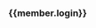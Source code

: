 <div class="break-out-full-width">
    <div class="w-3/4 m-auto flex flex-wrap">
        <div v-for="member in members" class="w-1/6 p-4 mb-8 relative">
            <div class="bg-gray-darkest-faded p-4 text-white flex flex-col items-center">
                <img :src="member.avatar_url" class="rounded-full pin-l pin-t absolute w-1/3">
                <h3 class="mt-8">{{member.login}}</h3>
            </div>
        </div>
    </div>
</div>


<script>
export default {
    data: () => ({
        members: []
    }),
    async created() {
        let response = await fetch('https://api.github.com/orgs/inexorgame/members')
        this.members = await response.json()
    }
}
</script>